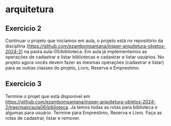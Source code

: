 # arquitetura

## Exercicio 2

Continuar o projeto que iniciamos em aula, o projeto está no repositório da disciplina (https://github.com/ezambomsantana/insper-arquitetura-objetos-2024-2) na pasta aula-05/biblioteca.
Em aula já implementamos as operações de cadastrar e listar bibliotecas e cadastrar e listar usuários.
No projeto agora vocês devem fazer as mesmas operações (cadastrar e listar) para as outras classes do projeto, Livro, Reserva e Emprestimo.


## Exercicio 3

Termine o projet que está disponível em https://github.com/ezambomsantana/insper-arquitetura-objetos-2024-2/tree/main/aula06/biblioteca.
Ja temos todas as rotas para biblioteca e algumas para usuário. Termine para Emprestimo, Reserva e Livro. Faça as rotas de cadastrar, listar e remover.
